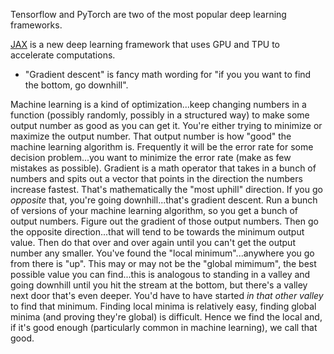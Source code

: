 Tensorflow and PyTorch are two of the most popular deep learning frameworks.

[JAX](https://jax.readthedocs.io/en/latest/notebooks/quickstart.html) is a new deep learning framework that uses GPU and TPU to accelerate computations.

* "Gradient descent" is fancy math wording for "if you you want to find the bottom, go downhill".

Machine learning is a kind of optimization...keep changing numbers in a function (possibly randomly, possibly in a structured way) to make some output number as good as you can get it. You're either trying to minimize or maximize the output number. That output number is how "good" the machine learning algorithm is. Frequently it will be the error rate for some decision problem...you want to minimize the error rate (make as few mistakes as possible).
Gradient is a math operator that takes in a bunch of numbers and spits out a vector that points in the direction the numbers increase fastest. That's mathematically the "most uphill" direction. If you go *opposite* that, you're going downhill...that's gradient descent. Run a bunch of versions of your machine learning algorithm, so you get a bunch of output numbers. Figure out the gradient of those output numbers. Then go the opposite direction...that will tend to be towards the minimum output value. Then do that over and over again until you can't get the output number any smaller. You've found the "local minimum"...anywhere you go from there is "up".
This may or may not be the "global mimimum", the best possible value you can find...this is analogous to standing in a valley and going downhill until you hit the stream at the bottom, but there's a valley next door that's even deeper. You'd have to have started *in that other valley* to find that minimum. Finding local minima is relatively easy, finding global minima (and proving they're global) is difficult. Hence we find the local and, if it's good enough (particularly common in machine learning), we call that good.